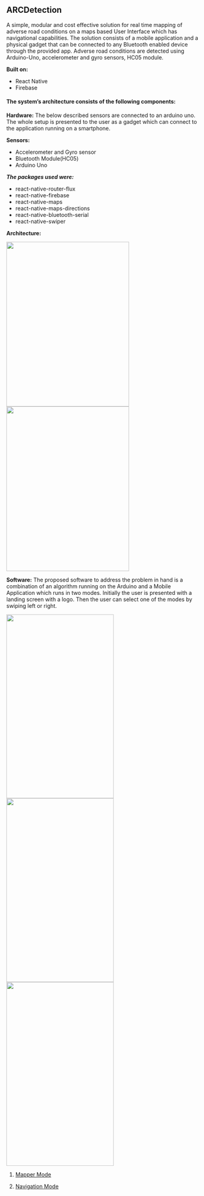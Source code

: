 ## ARCDetection

A simple, modular and cost effective solution for real time mapping of adverse road conditions on a maps based User Interface which has navigational capabilities. 
The solution consists of a mobile application and a physical gadget that can be connected to any Bluetooth enabled device through the provided app. 
Adverse road conditions are detected using Arduino-Uno, accelerometer and gyro sensors, HC05 module.

**Built on:**
  - React Native
  - Firebase

#### The system’s architecture consists of the following components:

**Hardware:**
  The below described sensors are connected to an arduino uno. The whole setup is presented to the user as a gadget which can connect to the application running on a smartphone.

**Sensors:**
- Accelerometer and Gyro sensor
- Bluetooth Module(HC05)
- Arduino Uno

***The packages used were:*** 
- react-native-router-flux
- react-native-firebase
- react-native-maps
- react-native-maps-directions
- react-native-bluetooth-serial
- react-native-swiper

 **Architecture:**
 
 <img src="https://github.com/VanithaKunta/ARCDetection/blob/master/src/outputs/arc1.jpg" width="320" height="430">          <img src="https://github.com/VanithaKunta/ARCDetection/blob/master/src/outputs/arc2.jpg" width="320" height="430">

**Software:**
  The proposed software to address the problem in hand is a combination of an algorithm running on the Arduino and a Mobile Application which runs in two modes. Initially the user is presented with a landing screen with a logo. Then the user can select one of the modes by swiping left or right.
  
   <img src="https://github.com/VanithaKunta/ARCDetection/blob/master/src/outputs/navMode.jpg" width="280" height="480">   <img src="https://github.com/VanithaKunta/ARCDetection/blob/master/src/outputs/main.jpg" width="280" height="480">   <img src="https://github.com/VanithaKunta/ARCDetection/blob/master/src/outputs/mapMode.jpg" width="280" height="480">
   

1) [Mapper Mode](https://github.com/VanithaKunta/ARCDetection/blob/master/docs/Mapper.md)

2) [Navigation Mode](https://github.com/VanithaKunta/ARCDetection/blob/master/docs/Mapper.md)































